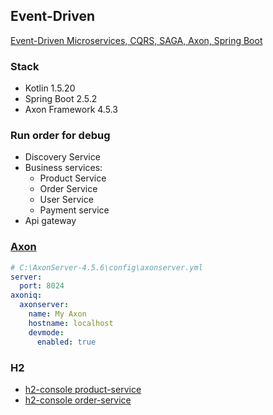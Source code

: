 ## Event-Driven

[Event-Driven Microservices, CQRS, SAGA, Axon, Spring Boot](https://www.udemy.com/course/spring-boot-microservices-cqrs-saga-axon-framework/)

### Stack

- Kotlin 1.5.20
- Spring Boot 2.5.2
- Axon Framework 4.5.3

### Run order for debug

- Discovery Service
- Business services:
  * Product Service
  * Order Service
  * User Service
  * Payment service
- Api gateway

### [Axon](https://axoniq.io)

```yml
# C:\AxonServer-4.5.6\config\axonserver.yml
server:
  port: 8024
axoniq:
  axonserver:
    name: My Axon
    hostname: localhost
    devmode:
      enabled: true
```

### H2

* [h2-console product-service](http://localhost:8082/product-service/h2-console)
* [h2-console order-service](http://localhost:8082/order-service/h2-console)
